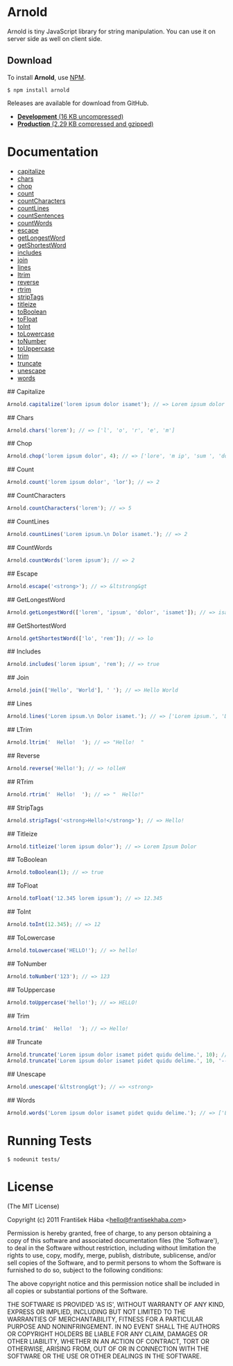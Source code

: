 # Arnold

Arnold is tiny JavaScript library for string manipulation. You can use it on server side as well on client side.

## Download

To install **Arnold**, use [NPM](http://npmjs.org/).

```
$ npm install arnold
```

Releases are available for download from GitHub.

* [**Development** (16 KB uncompressed)](https://github.com/downloads/Baggz/Arnold/arnold.js)
* [**Production** (2.29 KB compressed and gzipped)](https://github.com/downloads/Baggz/Arnold/arnold.min.js)

# Documentation

* [capitalize](#capitalize)
* [chars](#chars)
* [chop](#chop)
* [count](#count)
* [countCharacters](#countCharacters)
* [countLines](#countLines)
* [countSentences](#countSentences)
* [countWords](#countWords)
* [escape](#escape)
* [getLongestWord](#getLongestWord)
* [getShortestWord](#getShortestWord)
* [includes](#includes)
* [join](#join)
* [lines](#lines)
* [ltrim](#ltrim)
* [reverse](#reverse)
* [rtrim](#rtrim)
* [stripTags](#stripTags)
* [titleize](#titleize)
* [toBoolean](#toBoolean)
* [toFloat](#toFloat)
* [toInt](#toInt)
* [toLowercase](#toLowercase)
* [toNumber](#toNumber)
* [toUppercase](#toUppercase)
* [trim](#trim)
* [truncate](#truncate)
* [unescape](#unescape)
* [words](#words)

<a name="capitalize">
## Capitalize

```javascript
Arnold.capitalize('lorem ipsum dolor isamet'); // => Lorem ipsum dolor isamet
```

<a name="chars">
## Chars

```javascript
Arnold.chars('lorem'); // => ['l', 'o', 'r', 'e', 'm']
```

<a name="chop">
## Chop

```javascript
Arnold.chop('lorem ipsum dolor', 4); // => ['lore', 'm ip', 'sum ', 'dolo', 'r']
```

<a name="count">
## Count

```javascript
Arnold.count('lorem ipsum dolor', 'lor'); // => 2
```

<a name="countCharacters">
## CountCharacters

```javascript
Arnold.countCharacters('lorem'); // => 5
```

<a name="countLines">
## CountLines

```javascript
Arnold.countLines('Lorem ipsum.\n Dolor isamet.'); // => 2
```

<a name="countWords">
## CountWords

```javascript
Arnold.countWords('lorem ipsum'); // => 2
```

<a name="escape">
## Escape

```javascript
Arnold.escape('<strong>'); // => &ltstrong&gt
```

<a name="getLongestWord">
## GetLongestWord

```javascript
Arnold.getLongestWord(['lorem', 'ipsum', 'dolor', 'isamet']); // => isamet
```

<a name="getShortestWord">
## GetShortestWord

```javascript
Arnold.getShortestWord(['lo', 'rem']); // => lo
```

<a name="includes">
## Includes

```javascript
Arnold.includes('lorem ipsum', 'rem'); // => true
```

<a name="join">
## Join

```javascript
Arnold.join(['Hello', 'World'], ' '); // => Hello World
```

<a name="lines">
## Lines

```javascript
Arnold.lines('Lorem ipsum.\n Dolor isamet.'); // => ['Lorem ipsum.', 'Dolor isamet.']
```

<a name="ltrim">
## LTrim

```javascript
Arnold.ltrim('  Hello!  '); // => "Hello!  "
```

<a name="reverse">
## Reverse

```javascript
Arnold.reverse('Hello!'); // => !olleH
```

<a name="rtrim">
## RTrim

```javascript
Arnold.rtrim('  Hello!  '); // => "  Hello!"
```

<a name="stripTags">
## StripTags

```javascript
Arnold.stripTags('<strong>Hello!</strong>'); // => Hello!
```

<a name="titleize">
## Titleize

```javascript
Arnold.titleize('lorem ipsum dolor'); // => Lorem Ipsum Dolor
```

<a name="toBoolean">
## ToBoolean

```javascript
Arnold.toBoolean(1); // => true
```

<a name="toFloat">
## ToFloat

```javascript
Arnold.toFloat('12.345 lorem ipsum'); // => 12.345
```

<a name="toInt">
## ToInt

```javascript
Arnold.toInt(12.345); // => 12
```

<a name="toLowercase">
## ToLowercase

```javascript
Arnold.toLowercase('HELLO!'); // => hello!
```

<a name="toNumber">
## ToNumber

```javascript
Arnold.toNumber('123'); // => 123
```

<a name="toUppercase">
## ToUppercase

```javascript
Arnold.toUppercase('hello!'); // => HELLO!
```

<a name="trim">
## Trim

```javascript
Arnold.trim('  Hello!  '); // => Hello!
```

<a name="truncate">
## Truncate

```javascript
Arnold.truncate('Lorem ipsum dolor isamet pidet quidu delime.', 10); // => Lorem ipsu...
Arnold.truncate('Lorem ipsum dolor isamet pidet quidu delime.', 10, '---'); // => Lorem ipsu---
```

<a name="unescape">
## Unescape

```javascript
Arnold.unescape('&ltstrong&gt'); // => <strong>
```

<a name="words">
## Words

```javascript
Arnold.words('Lorem ipsum dolor isamet pidet quidu delime.'); // => ['Lorem', 'ipsum', 'dolor', 'isamet', 'pidet', 'quidu', 'delime.']
```

# Running Tests

```
$ nodeunit tests/
```

# License

(The MIT License)

Copyright (c) 2011 František Hába &lt;hello@frantisekhaba.com&gt;

Permission is hereby granted, free of charge, to any person obtaining a copy of this software and associated documentation files (the 'Software'), to deal in the Software without restriction, including without limitation the rights to use, copy, modify, merge, publish, distribute, sublicense, and/or sell copies of the Software, and to permit persons to whom the Software is furnished to do so, subject to the following conditions:

The above copyright notice and this permission notice shall be included in all copies or substantial portions of the Software.

THE SOFTWARE IS PROVIDED 'AS IS', WITHOUT WARRANTY OF ANY KIND, EXPRESS OR IMPLIED, INCLUDING BUT NOT LIMITED TO THE WARRANTIES OF MERCHANTABILITY, FITNESS FOR A PARTICULAR PURPOSE AND NONINFRINGEMENT. IN NO EVENT SHALL THE AUTHORS OR COPYRIGHT HOLDERS BE LIABLE FOR ANY CLAIM, DAMAGES OR OTHER LIABILITY, WHETHER IN AN ACTION OF CONTRACT, TORT OR OTHERWISE, ARISING FROM, OUT OF OR IN CONNECTION WITH THE SOFTWARE OR THE USE OR OTHER DEALINGS IN THE SOFTWARE.